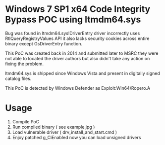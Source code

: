 # Windows 7 SP1 x64 Code Integrity Bypass POC using ltmdm64.sys

Bug was found in ltmdm64.sys!DriverEntry driver incorrectly uses RtlQueryRegistryValues API it also lacks security cookies across entire binary except GsDriverEntry function.

This PoC was created back in 2014 and submitted later to MSRC they were not able to located the driver authors but also didn't take any action on fixing the problem.

ltmdm64.sys is shipped since Windows Vista and present in digitally signed catalog files.

This PoC is detected by Windows Defender as Exploit:Win64/Ropero.A

# Usage

1) Compile PoC
2) Run compiled binary ( see example.jpg )
3) Load vulnerable driver ( drv_install_and_start.cmd )
4) Enjoy patched g_CiEnabled now you can load unsigned drivers

